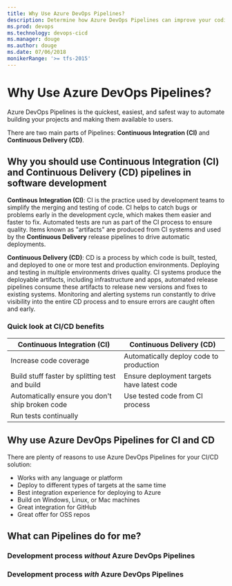 ```yaml
---
title: Why Use Azure DevOps Pipelines?
description: Determine how Azure DevOps Pipelines can improve your coding environment and code delivery.
ms.prod: devops
ms.technology: devops-cicd
ms.manager: douge
ms.author: douge
ms.date: 07/06/2018
monikerRange: '>= tfs-2015'
---
```


# Why Use Azure DevOps Pipelines?

Azure DevOps Pipelines is the quickest, easiest, and safest way to automate building your projects and making them available to users.

There are two main parts of Pipelines: **Continuous Integration (CI)** and **Continuous Delivery (CD)**.

## Why you should use Continuous Integration (CI) and Continuous Delivery (CD) pipelines in software development

**Continous Integration (CI)**: CI is the practice used by development teams to simplify the merging and testing of code. CI helps to catch bugs or problems early in the development cycle, which makes them easier and faster to fix. Automated tests are run as part of the CI process to ensure quality. Items known as "artifacts" are produced from CI systems and used by the **Continuous Delivery** release pipelines to drive automatic deployments.

**Continuous Delivery (CD)**: CD is a process by which code is built, tested, and deployed to one or more test and production environments. Deploying and testing in multiple environments drives quality. CI systems produce the deployable artifacts, including infrastructure and apps, automated release pipelines consume these artifacts to release new versions and fixes to existing systems. Monitoring and alerting systems run constantly to drive visibility into the entire CD process and to ensure errors are caught often and early.

### Quick look at CI/CD benefits

| Continuous Integration (CI)                    |  Continuous Delivery (CD)                       |
| -----------------------------------------------|------------------------------------------------|
| Increase code coverage                         | Automatically deploy code to production        |
| Build stuff faster by splitting test and build | Ensure deployment targets have latest code     |
| Automatically ensure you don't ship broken code| Use tested code from CI process
| Run tests continually                          |

## Why use Azure DevOps Pipelines for CI and CD

There are plenty of reasons to use Azure DevOps Pipelines for your CI/CD solution:

* Works with any language or platform
* Deploy to different types of targets at the same time
* Best integration experience for deploying to Azure
* Build on Windows, Linux, or Mac machines
* Great integration for GitHub
* Great offer for OSS repos

## What can Pipelines do for me?

### Development process _without_ Azure DevOps Pipelines

### Development process _with_ Azure DevOps Pipelines


